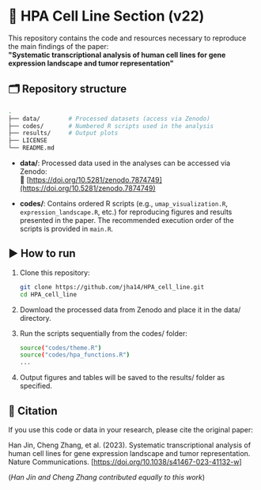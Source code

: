 # 🧬 HPA Cell Line Section (v22)

This repository contains the code and resources necessary to reproduce the main findings of the paper:  
**"Systematic transcriptional analysis of human cell lines for gene expression landscape and tumor representation"**

## 🗂 Repository structure
```bash
.
├── data/        # Processed datasets (access via Zenodo)
├── codes/       # Numbered R scripts used in the analysis
├── results/     # Output plots
├── LICENSE
└── README.md
```
- **data/**: Processed data used in the analyses can be accessed via Zenodo:  
  🔗 [https://doi.org/10.5281/zenodo.7874749](https://doi.org/10.5281/zenodo.7874749)
  
- **codes/**: Contains ordered R scripts (e.g., `umap_visualization.R`, `expression_landscape.R`, etc.) for reproducing figures and results presented in the paper. The recommended execution order of the scripts is provided in `main.R`.

## ▶️ How to run

1. Clone this repository:

   ```bash
   git clone https://github.com/jha14/HPA_cell_line.git
   cd HPA_cell_line

3. Download the processed data from Zenodo and place it in the data/ directory.
4. Run the scripts sequentially from the codes/ folder:

   ```bash
   source("codes/theme.R")
   source("codes/hpa_functions.R")
   ...

6. Output figures and tables will be saved to the results/ folder as specified.

## 📄 Citation
If you use this code or data in your research, please cite the original paper:

Han Jin, Cheng Zhang, et al. (2023). Systematic transcriptional analysis of human cell lines for gene expression landscape and tumor representation. Nature Communications. [https://doi.org/10.1038/s41467-023-41132-w]

(*Han Jin and Cheng Zhang contributed equally to this work*)
